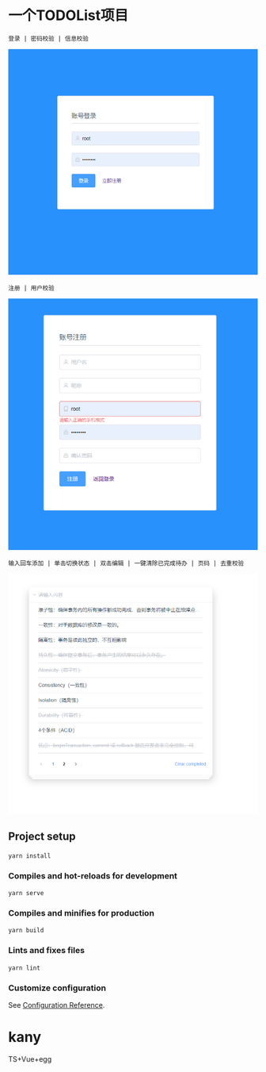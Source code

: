 # 一个TODOList项目
```
登录 | 密码校验 | 信息校验
```
![pic1](/src/assets/微信截图_20200428153011.png)
```
注册 | 用户校验
```
![pic2](/src/assets/微信截图_20200428153026.png)
```
输入回车添加 | 单击切换状态 | 双击编辑 | 一键清除已完成待办 | 页码 | 去重校验
```
![pic3](/src/assets/微信截图_20200428154853.png)

## Project setup
```
yarn install
```

### Compiles and hot-reloads for development
```
yarn serve
```

### Compiles and minifies for production
```
yarn build
```

### Lints and fixes files
```
yarn lint
```

### Customize configuration
See [Configuration Reference](https://cli.vuejs.org/config/).
# kany
TS+Vue+egg
